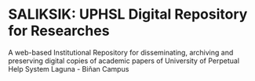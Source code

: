 # SALIKSIK: UPHSL Digital Repository for Researches

A web-based Institutional Repository for disseminating, archiving and preserving digital copies of academic papers of University of Perpetual Help System Laguna - Biñan Campus
